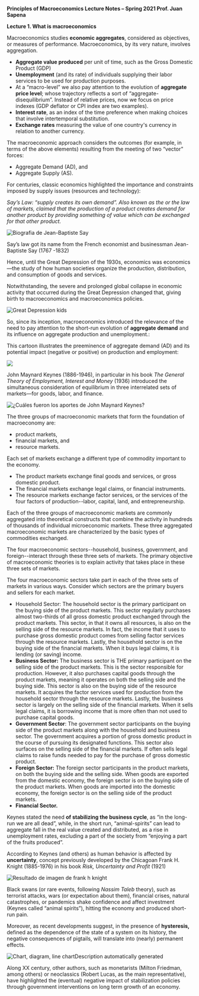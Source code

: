 ﻿**Principles of Macroeconomics Lecture Notes – Spring 2021			Prof. Juan Sapena**

**Lecture 1. What is macroeconomics**

Macroeconomics studies **economic aggregates**, considered as objectives, or measures of performance. Macroeconomics, by its very nature, involves aggregation.

- **Aggregate value produced** per unit of time, such as the Gross Domestic Product (GDP)
- **Unemployment** (and its rate) of individuals supplying their labor services to be used for production purposes. 
- At a “macro-level” we also pay attention to the evolution of **aggregate price level**; whose trajectory reflects a sort of “aggregate-disequilibrium”. Instead of relative prices, now we focus on price indexes (GDP deflator or CPI index are two examples).
- **Interest rate**, as an index of the time preference when making choices that involve intertemporal substitution.
- **Exchange rates** measuring the value of one country's currency in relation to another currency.

The macroeconomic approach considers the outcomes (for example, in terms of the above elements) resulting from the meeting of two “vector” forces: 

- Aggregate Demand (AD), and
- Aggregate Supply (AS).

For centuries, classic economics highlighted the importance and constraints imposed by supply issues (resources and technology):

*Say’s Law: “supply creates its own demand”. Also known as the or the law of markets, claimed that the production of a product creates demand for another product by providing something of value which can be exchanged for that other product.*

![Biografia de Jean-Baptiste Say](Aspose.Words.ce2460d5-a73d-4555-b6de-4a7191d9e0a6.001.jpeg)

Say’s law got its name from the French economist and businessman Jean-Baptiste Say (1767 -1832)

Hence, until the Great Depression of the 1930s, economics was economics—the study of how human societies organize the production, distribution, and consumption of goods and services. 

Notwithstanding, the severe and prolonged global collapse in economic activity that occurred during the Great Depression changed that, giving birth to macroeconomics and macroeconomics policies. 

![Great Depression kids](Aspose.Words.ce2460d5-a73d-4555-b6de-4a7191d9e0a6.002.jpeg)

So, since its inception, macroeconomics introduced the relevance of the need to pay attention to the short-run evolution of **aggregate demand** and its influence on aggregate production and unemployment.:

This cartoon illustrates the preeminence of aggregate demand (AD) and its potential impact (negative or positive) on production and employment:

![](Aspose.Words.ce2460d5-a73d-4555-b6de-4a7191d9e0a6.003.png)

John Maynard Keynes (1886-1946), in particular in his book *The General Theory of Employment, Interest and Money* (1936) introduced the simultaneous consideration of equilibrium in three interrelated sets of markets—for goods, labor, and finance. 

![¿Cuáles fueron los aportes de John Maynard Keynes?](Aspose.Words.ce2460d5-a73d-4555-b6de-4a7191d9e0a6.004.jpeg)

The three groups of macroeconomic markets that form the foundation of macroeconomy are: 

- product markets, 
- financial markets, and
- resource markets. 

Each set of markets exchange a different type of commodity important to the economy.

- The product markets exchange final goods and services, or gross domestic product.
- The financial markets exchange legal claims, or financial instruments. 
- The resource markets exchange factor services, or the services of the four factors of production--labor, capital, land, and entrepreneurship.

Each of the three groups of macroeconomic markets are commonly aggregated into theoretical constructs that combine the activity in hundreds of thousands of individual microeconomic markets. These three aggregated macroeconomic markets are characterized by the basic types of commodities exchanged.

The four macroeconomic sectors--household, business, government, and foreign--interact through these three sets of markets. The primary objective of macroeconomic theories is to explain activity that takes place in these three sets of markets.

The four macroeconomic sectors take part in each of the three sets of markets in various ways. Consider which sectors are the primary buyers and sellers for each market.

- Household Sector: The household sector is the primary participant on the buying side of the product markets. This sector regularly purchases almost two-thirds of all gross domestic product exchanged through the product markets. This sector, in that it owns all resources, is also on the selling side of the resource markets. In fact, the income that it uses to purchase gross domestic product comes from selling factor services through the resource markets. Lastly, the household sector is on the buying side of the financial markets. When it buys legal claims, it is lending (or saving) income.
- **Business Sector:** The business sector is THE primary participant on the selling side of the product markets. This is the sector responsible for production. However, it also purchases capital goods through the product markets, meaning it operates on both the selling side and the buying side. This sector is also on the buying side of the resource markets. It acquires the factor services used for production from the household sector through the resource markets. Lastly, the business sector is largely on the selling side of the financial markets. When it sells legal claims, it is borrowing income that is more often than not used to purchase capital goods.
- **Government Sector**: The government sector participants on the buying side of the product markets along with the household and business sector. The government acquires a portion of gross domestic product in the course of pursuing its designated functions. This sector also surfaces on the selling side of the financial markets. If often sells legal claims to raise funds needed to pay for the purchase of gross domestic product.
- **Foreign Sector:** The foreign sector participants in the product markets, on both the buying side and the selling side. When goods are exported from the domestic economy, the foreign sector is on the buying side of the product markets. When goods are imported into the domestic economy, the foreign sector is on the selling side of the product markets.
- **Financial Sector.**

Keynes stated the need **of stabilizing the business cycle**, as “in the long-run we are all dead”, while, in the short run, “animal-spirits” can lead to aggregate fall in the real value created and distributed, as a rise in unemployment rates, excluding a part of the society from “enjoying a part of the fruits produced”. 

According to Keynes (and others) as human behavior is affected by **uncertainty**, concept previously developed by the Chicagoan Frank H. Knight (1885-1976) in his book *Risk, Uncertainty and Profit* (1921)

![Resultado de imagen de frank h knight](Aspose.Words.ce2460d5-a73d-4555-b6de-4a7191d9e0a6.005.jpeg)

Black swans (or rare events, following *Nassim Taleb* theory), such as terrorist attacks, wars (or expectation about them), financial crises, natural catastrophes, or pandemics shake confidence and affect investment (Keynes called “animal spirits”), hitting the economy and produced short-run pain.

Moreover, as recent developments suggest, in the presence of **hysteresis,** defined as the dependence of the state of a system on its history, the negative consequences of pigtails, will translate into (nearly) permanent effects.

![Chart, diagram, line chartDescription automatically generated](Aspose.Words.ce2460d5-a73d-4555-b6de-4a7191d9e0a6.006.jpeg)

Along XX century, other authors, such as monetarists (Milton Friedman, among others) or neoclassics (Robert Lucas, as the main representative), have highlighted the (eventual) negative impact of stabilization policies through government interventions on long term growth of an economy.
